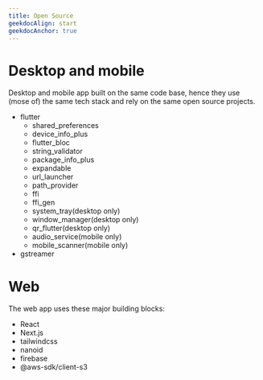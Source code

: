 ```yaml
---
title: Open Source
geekdocAlign: start
geekdocAnchor: true
---
```

# Desktop and mobile
Desktop and mobile app built on the same code base, hence they use (mose of) the same tech stack and rely on the same open source projects.
* flutter
  * shared_preferences
  * device_info_plus
  * flutter_bloc
  * string_validator
  * package_info_plus
  * expandable
  * url_launcher
  * path_provider
  * ffi
  * ffi_gen
  * system_tray(desktop only)
  * window_manager(desktop only)
  * qr_flutter(desktop only)
  * audio_service(mobile only)
  * mobile_scanner(mobile only)
* gstreamer

# Web
The web app uses these major building blocks:
* React
* Next.js
* tailwindcss
* nanoid
* firebase
* @aws-sdk/client-s3